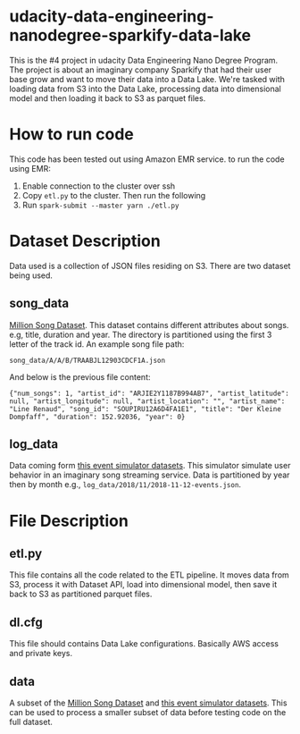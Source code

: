 # udacity-data-engineering-nanodegree-sparkify-data-lake
This is the #4 project in udacity Data Engineering Nano Degree Program. The project is about an imaginary company Sparkify that had their user base grow and want to move their data into a Data Lake. We're tasked with loading data from S3 into the Data Lake, processing data into dimensional model and then loading it back to S3 as parquet files.

# How to run code
This code has been tested out using Amazon EMR service. to run the code using EMR:
1. Enable connection to the cluster over ssh
2. Copy `etl.py` to the cluster. Then run the following
3. Run `spark-submit --master yarn ./etl.py`

# Dataset Description
Data used is a collection of JSON files residing on S3.
There are two dataset being used.

## song_data
[Million Song Dataset](https://labrosa.ee.columbia.edu/millionsong/). This dataset contains different attributes about songs. e.g, title, duration and year. The directory is partitioned using the first 3 letter of the track id.
An example song file path:

`song_data/A/A/B/TRAABJL12903CDCF1A.json`

And below is the previous file content:

```
{"num_songs": 1, "artist_id": "ARJIE2Y1187B994AB7", "artist_latitude": null, "artist_longitude": null, "artist_location": "", "artist_name": "Line Renaud", "song_id": "SOUPIRU12A6D4FA1E1", "title": "Der Kleine Dompfaff", "duration": 152.92036, "year": 0}
```

## log_data
Data coming form [this event simulator datasets](https://github.com/Interana/eventsim). This simulator simulate user behavior in an imaginary song streaming service.
Data is partitioned by year then by month e.g., `log_data/2018/11/2018-11-12-events.json`.



# File Description

## etl.py
This file contains all the code related to the ETL pipeline.
It moves data from S3, process it with Dataset API, load into dimensional model, then save it back to S3 as partitioned parquet files.

## dl.cfg
This file should contains Data Lake configurations. Basically AWS access and private keys.

## data
A subset of the [Million Song Dataset](https://labrosa.ee.columbia.edu/millionsong/) and [this event simulator datasets](https://github.com/Interana/eventsim). This can be used to process a smaller subset of data before testing code on the full dataset.
